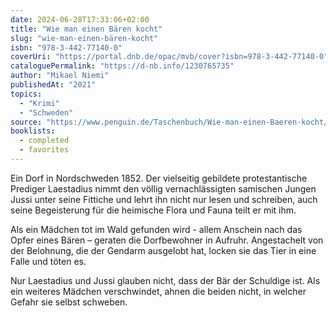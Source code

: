 ```yaml
---
date: 2024-06-28T17:33:06+02:00
title: "Wie man einen Bären kocht"
slug: "wie-man-einen-bären-kocht"
isbn: "978-3-442-77140-0"
coverUri: "https://portal.dnb.de/opac/mvb/cover?isbn=978-3-442-77140-0"
cataloguePermalink: "https://d-nb.info/1230765735"
author: "Mikael Niemi"
publishedAt: "2021"
topics:
  - "Krimi"
  - "Schweden"
source: "https://www.penguin.de/Taschenbuch/Wie-man-einen-Baeren-kocht/Mikael-Niemi/btb/e592604.rhd"
booklists:
  - completed
  - favorites
---
```


Ein Dorf in Nordschweden 1852. Der vielseitig gebildete protestantische 
Prediger Laestadius nimmt den völlig vernachlässigten samischen Jungen Jussi 
unter seine Fittiche und lehrt ihn nicht nur lesen und schreiben, auch seine 
Begeisterung für die heimische Flora und Fauna teilt er mit ihm.

Als ein Mädchen tot im Wald gefunden wird - allem Anschein nach das Opfer eines 
Bären – geraten die Dorfbewohner in Aufruhr. Angestachelt von der Belohnung, die 
der Gendarm ausgelobt hat, locken sie das Tier in eine Falle und töten es.

Nur Laestadius und Jussi glauben nicht, dass der Bär der Schuldige ist. Als ein 
weiteres Mädchen verschwindet, ahnen die beiden nicht, in welcher Gefahr sie 
selbst schweben.